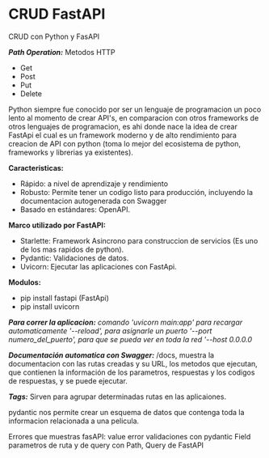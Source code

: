 # CRUD FastAPI
CRUD con Python y FasAPI

***Path Operation:*** Metodos HTTP
- Get
- Post
- Put
- Delete

Python siempre fue conocido por ser un lenguaje de programacion un poco lento al momento de crear API's, en comparacion con otros frameworks de otros lenguajes de programacion, es ahi donde nace la idea de crear FastApi el cual es un framework moderno y de alto rendimiento para creacion de API con python (toma lo mejor del ecosistema de python, frameworks y librerias ya existentes).

**Caracteristicas:**
- Rápido: a nivel de aprendizaje y rendimiento
- Robusto: Permite tener un codigo listo para producción, incluyendo la documentacion autogenerada con Swagger
- Basado en estándares: OpenAPI.

**Marco utilizado por FastAPI:**
- Starlette: Framework Asincrono para construccion de servicios (Es uno de los mas rapidos de python).
- Pydantic: Validaciones de datos.
- Uvicorn: Ejecutar las aplicaciones con FastApi.

**Modulos:**
- pip install fastapi (FastApi)
- pip install uvicorn

***Para correr la aplicacion:*** *comando 'uvicorn main:app' para recargar automaticamente '--reload', para asignarle un puerto '--port numero_del_puerto', para que se pueda ver en toda la red '--host 0.0.0.0*

***Documentación automatica con Swagger:*** /docs, muestra la documentacion con las rutas creadas y su URL, los metodos que ejecutan, que contienen la información de los parametros, respuestas y los codigos de respuestas, y se puede ejecutar.

***Tags:*** Sirven para agrupar determinadas rutas en las aplicaiones.


pydantic nos permite crear un esquema de datos que contenga toda la informacion relacionada a una pelicula.

Errores que muestras fasAPI: value error
validaciones con pydantic Field
parametros de ruta y de query con Path, Query de FastAPI